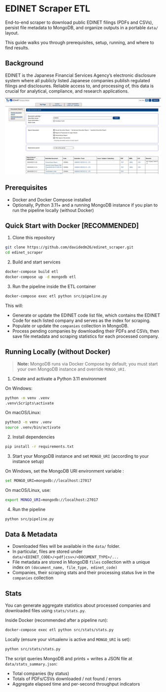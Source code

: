 # EDINET Scraper ETL

End-to-end scraper to download public EDINET filings (PDFs and CSVs), persist file metadata to MongoDB, and organize outputs in a portable `data/` layout.

This guide walks you through prerequisites, setup, running, and where to find results.

## Background
EDINET is the Japanese Financial Services Agency’s electronic disclosure system where all publicly listed Japanese companies publish regulated filings and disclosures. Reliable access to, and processing of, this data is crucial for analytical, compliance, and research applications.

![EDINET Website](img/website_screenshot.png)


## Prerequisites

- Docker and Docker Compose installed
- Optionally, Python 3.11+ and a running MongoDB instance if you plan to run the pipeline locally (without Docker)

## Quick Start with Docker [RECOMMENDED]

1) Clone this repository

```bash
git clone https://github.com/davidedm26/edinet_scraper.git
cd edinet_scraper
```

2) Build and start services

```bash
docker-compose build etl
docker-compose up -d mongodb etl
```

3) Run the pipeline inside the ETL container

```bash
docker-compose exec etl python src/pipeline.py
```

This will:
- Generate or update the EDINET code list file, which contains the EDINET Code for each listed company and serves as the index for scraping.
- Populate or update the `companies` collection in MongoDB.
- Process pending companies by downloading their PDFs and CSVs, then save file metadata and scraping statistics for each processed company.


## Running Locally (without Docker)
> **Note:** MongoDB runs via Docker Compose by default; you must start your own MongoDB instance and override `MONGO_URI`.


1) Create and activate a Python 3.11 environment

On Windows:

```bash
python -m venv .venv
.venv\Scripts\activate
```

On macOS/Linux:

```bash
python3 -m venv .venv
source .venv/bin/activate
```

2) Install dependencies

```bash
pip install -r requirements.txt
```

3) Start your MongoDB instance and set `MONGO_URI` (according to your instance setup) 

On Windows, set the MongoDB URI environment variable :

```bash
set MONGO_URI=mongodb://localhost:27017
```

On macOS/Linux, use:

```bash
export MONGO_URI=mongodb://localhost:27017
```

4) Run the pipeline

```bash
python src/pipeline.py
```

## Data & Metadata
- Downloaded files will be available in the `data/` folder.
- In particular, files are stored under `data/<EDINET_CODE>/<pdf|csv>/<DOCUMENT_TYPE>/...`
- File metadata are stored in MongoDB `files` collection with a unique index on `(document_name, file_type, edinet_code)`
- Companies, their scraping stats and their processing status live in the `companies` collection



## Stats

You can generate aggregate statistics about processed companies and downloaded files using `stats/stats.py`.

Inside Docker (recommended after a pipeline run):

```bash
docker-compose exec etl python src/stats/stats.py
```

Locally (ensure your virtualenv is active and `MONGO_URI` is set):

```bash
python src/stats/stats.py
```

The script queries MongoDB and prints + writes a JSON file at `data/stats_summary.json`:
- Total companies (by status)
- Totals of PDFs/CSVs downloaded / not found / errors
- Aggregate elapsed time and per-second throughput indicators



